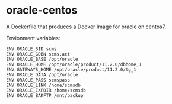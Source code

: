 # oracle-centos
A Dockerfile that produces a Docker Image for oracle on centos7.

Envionment variables:
```
ENV ORACLE_SID scms
ENV ORACLE_GDBN scms.act
ENV ORACLE_BASE /opt/oracle
ENV ORACLE_HOME /opt/oracle/product/11.2.0/dbhome_1
ENV GATEWAYS_HOME /opt/oracle/product/11.2.0/tg_1
ENV ORACLE_DATA /opt/oracle
ENV ORACLE_PASS scmspass
ENV ORACLE_LINK /home/scmsdb
ENV ORACLE_EXPDIR /home/scmsdb
ENV ORACLE_BAKFTP /mnt/backup
```
